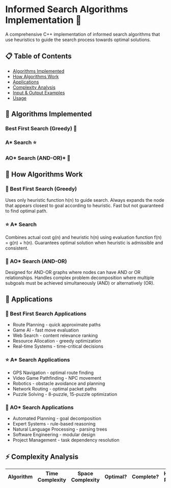 # Informed Search Algorithms Implementation 🧭

A comprehensive C++ implementation of informed search algorithms that use heuristics to guide the search process towards optimal solutions.

## 📋 Table of Contents
- [Algorithms Implemented](#-algorithms-implemented)
- [How Algorithms Work](#-how-algorithms-work)
- [Applications](#-applications)
- [Complexity Analysis](#-complexity-analysis)
- [Input & Output Examples](#-input--output-examples)
- [Usage](#-usage)

## 🚀 Algorithms Implemented

### Best First Search (Greedy) 🎯
### A* Search ⭐
### AO* Search (AND-OR)* 🔀

## 🧠 How Algorithms Work

### 🎯 Best First Search (Greedy)
Uses only heuristic function h(n) to guide search. Always expands the node that appears closest to goal according to heuristic. Fast but not guaranteed to find optimal path.

### ⭐ A* Search
Combines actual cost g(n) and heuristic h(n) using evaluation function f(n) = g(n) + h(n). Guarantees optimal solution when heuristic is admissible and consistent.

### 🔀 AO* Search (AND-OR)
Designed for AND-OR graphs where nodes can have AND or OR relationships. Handles complex problem decomposition where multiple subgoals must be achieved simultaneously (AND) or alternatively (OR).

## 🎯 Applications

### 🎯 Best First Search Applications
- Route Planning - quick approximate paths
- Game AI - fast move evaluation
- Web Search - content relevance ranking
- Resource Allocation - greedy optimization
- Real-time Systems - time-critical decisions

### ⭐ A* Search Applications
- GPS Navigation - optimal route finding
- Video Game Pathfinding - NPC movement
- Robotics - obstacle avoidance and planning
- Network Routing - optimal packet paths
- Puzzle Solving - 8-puzzle, 15-puzzle optimization

### 🔀 AO* Search Applications
- Automated Planning - goal decomposition
- Expert Systems - rule-based reasoning
- Natural Language Processing - parsing trees
- Software Engineering - modular design
- Project Management - task dependency resolution

## ⚡ Complexity Analysis

| Algorithm       | Time Complexity | Space Complexity | Optimal? | Complete? | Heuristic Required |
|-----------------|-----------------|------------------|----------|-----------|--------------------|
